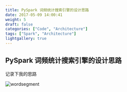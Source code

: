 ```yaml
---
title: PySpark 词频统计搜索引擎的设计思路
date: 2017-05-09 14:00:41
weight: 5
draft: false
categories: ["Code", "Architecture"]
tags: ["Spark", "Architecture"]
lightgallery: true
---
```


## PySpark 词频统计搜索引擎的设计思路

记录下我的思路

<!--more-->

![wordsegment](http://7xse6j.com1.z0.glb.clouddn.com/wordsegment.jpeg)
